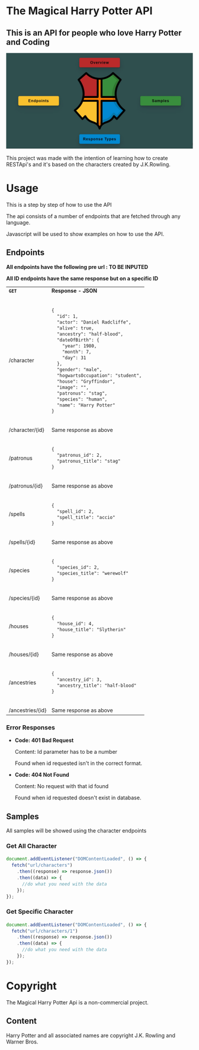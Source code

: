 # The Magical Harry Potter API

## This is an API for people who love Harry Potter and Coding

![Homepage](./harry/screenshot.JPG)

This project was made with the intention of learning how to create RESTApi's and it's based on the characters created by J.K.Rowling.

# Usage

This is a step by step of how to use the API

The api consists of a number of endpoints that are fetched through any language.

Javascript will be used to show examples on how to use the API.

## Endpoints

**All endpoints have the following pre url : TO BE INPUTED**

**All ID endpoints have the same response but on a specific ID**

<table>
<tr>
<td> <b><code>GET</code></b> </td> <td> <b>Response - JSON</b> </td>
</tr>
<tr>
<td> /character </td>
<td>
<pre>
<code>
{
  "id": 1,
  "actor": "Daniel Radcliffe",
  "alive": true,
  "ancestry": "half-blood",
  "dateOfBirth": {
    "year": 1980,
    "month": 7,
    "day": 31
  },
  "gender": "male",
  "hogwartsOccupation": "student",
  "house": "Gryffindor",
  "image": "",
  "patronus": "stag",
  "species": "human",
  "name": "Harry Potter"
}
</code>
</pre>
</td>
</tr>
<tr>
<td> /character/{id} </td>
<td>
    Same response as above
</td>
</tr>
<tr>
<td> /patronus </td>
<td>

<pre>
<code>
{
  "patronus_id": 2,
  "patronus_title": "stag"
}
</code>
</pre>
</td>
</tr>
<tr>
<td> /patronus/{id} </td>
<td>
    Same response as above
</td>
</tr>
<tr>
<td> /spells </td>
<td>
<pre>
<code>
{
  "spell_id": 2,
  "spell_title": "accio"
}
</code>
</pre>
</td>
</tr>
<tr>
<td> /spells/{id} </td>
<td>
    Same response as above
</td>
</tr>
<tr>
<td> /species </td>
<td>
<pre>
<code>
{
  "species_id": 2,
  "species_title": "werewolf"
}
</code>
</pre>
</td>
</tr>
<tr>
<td> /species/{id} </td>
<td>
    Same response as above
</td>
</tr>
<tr>
<td> /houses </td>
<td>
<pre>
<code>
{
  "house_id": 4,
  "house_title": "Slytherin"
}
</code>
</pre>
</td>
</tr>
<tr>
<td> /houses/{id} </td>
<td>
    Same response as above
</td>
</tr>
<tr>
<td> /ancestries </td>
<td>
<pre>
<code>
{
  "ancestry_id": 3,
  "ancestry_title": "half-blood"
}
</code>
</pre>
</td>
</tr>
<tr>
<td> /ancestries/{id} </td>
<td>
    Same response as above
</td>
</tr>
</table>

### Error Responses

- **Code: 401 Bad Request**

  Content: Id parameter has to be a number

  Found when id requested isn't in the correct format.

- **Code: 404 Not Found**

  Content: No request with that id found

  Found when id requested doesn't exist in database.

## Samples

All samples will be showed using the character endpoints

### Get All Character

```javascript
document.addEventListener("DOMContentLoaded", () => {
  fetch("url/characters")
    .then((response) => response.json())
    .then((data) => {
      //do what you need with the data
    });
});
```

### Get Specific Character

```javascript
document.addEventListener("DOMContentLoaded", () => {
  fetch("url/characters/1")
    .then((response) => response.json())
    .then((data) => {
      //do what you need with the data
    });
});
```

# Copyright

The Magical Harry Potter Api is a non-commercial project.

## Content

Harry Potter and all associated names are copyright J.K. Rowling and Warner Bros.
